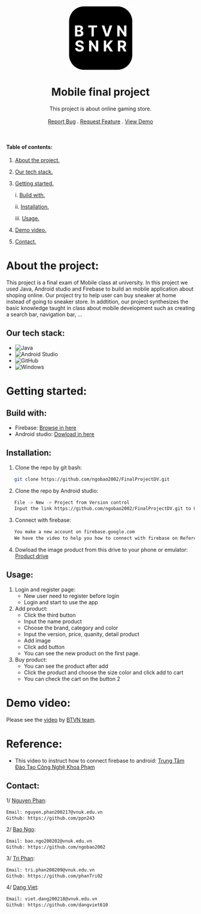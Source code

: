 <!-- PROJECT LOGO -->
<br />
<p align="center">
   <img src="https://github.com/ngobao2002/FinalProjectDV/blob/master/app/src/main/res/drawable/logo.png" alt="">

  <h1 align="center">Mobile final project</h1>
  
   <p align="center">
    This project is about online gaming store.
    <br />
    <br />
    <a href="https://github.com/ngobao2002/Midterm_webGame/issues">Report Bug</a>
    .
    <a href="https://github.com/ngobao2002/Midterm_webGame/issues">Request Feature</a>
    .
    <a href="https://drive.google.com/file/d/1NRcecTvPy6vTpiUj3DlQ0zrAUjPgmFQv/view?usp=sharing">View Demo</a>

    
 </p>
 
<p align="center">
<img src="https://img.shields.io/github/commit-activity/w/ngobao2002/FinalProjectDV" alt="">
<img src="https://img.shields.io/github/last-commit/ngobao2002/FinalProjectDV" alt="">
</p>
 

 
 
 #### Table of contents:
1. [ About the project. ](#pro)
2. [ Our tech stack. ](#tech)
3. [ Getting started. ](#get)

    i.   [ Build with. ](#desc)
    
    ii.  [ Installation. ](#ins)
    
    iii. [ Usage. ](#usage)
    
4. [ Demo video. ](#demo)
5. [ Contact. ](#con)

<a name="pro"></a>
# About the project:
This project is a final exam of Mobile class at university. In this project we used Java, Android studio and Firebase to build an mobile application about shoping online. Our project try to help user can buy sneaker at home instead of going to sneaker store. In addtition, our project synthesizes the basic knowledge taught in class about mobile development such as creating a search bar, navigation bar, ...

<a name="tech"></a>
## Our tech stack: 


-  ![Java](http://img.shields.io/badge/-Java-007396?style=flat-square&logo=java&logoColor=ffffff)
-  ![Android Studio](http://img.shields.io/badge/-Android%20Studio-3DDC84?style=flat-square&logo=android-studio&logoColor=ffffff)
-  ![GitHub](https://img.shields.io/badge/-GitHub-181717?style=flat-square&logo=github)
-  ![Windows](http://img.shields.io/badge/-Windows-0078D6?style=flat-square&logo=windows&logoColor=ffffff)


<a name="get"></a>
# Getting started:

<a name="desc"></a>
## Build with:
- Firebase: [Browse in here](https://firebase.google.com/)
- Android studio: [Dowload in here](https://developer.android.com/studio?gclid=Cj0KCQjw5ZSWBhCVARIsALERCvyKBaGD-yt1nSi3uv5Nyhl98ZONHtdj1WhYVKaSvCymZSKjqyCy0NgaAgsGEALw_wcB&gclsrc=aw.ds)


<a name="ins"></a>
## Installation:
1. Clone the repo by git bash:
```sh
   git clone https://github.com/ngobao2002/FinalProjectDV.git
```
2. Clone the repo by Android studio:
```sh
   File -> New -> Project from Version control
   Input the link https://github.com/ngobao2002/FinalProjectDV.git to URL box
```
3. Connect with firebase: 
```sh
   You make a new account on firebase.google.com
   We have the video to help you how to connect with firebase on Reference part
```
4. Dowload the image product from this drive to your phone or emulator: [Product drive](https://drive.google.com/drive/folders/1-YPYgermwD9zXGZsT2zTid2tjSGJiydi?usp=sharing)

<a name="usage"></a>
## Usage:
1. Login and register page:
    - New user need to register before login
    - Login and start to use the app
2. Add product:
    - Click the third button
    - Input the name product
    - Choose the brand, category and color
    - Input the version, price, quanity, detail product
    - Add image
    - Click add button
    - You can see the new product on the first page.
 3. Buy product:
    - You can see the product after add
    - Click the product and choose the size color and click add to cart
    - You can check the cart on the button 2
<a name="demo"></a>
# Demo video:

Please see the [video](https://drive.google.com/file/d/1NRcecTvPy6vTpiUj3DlQ0zrAUjPgmFQv/view?usp=sharing) by [BTVN team](https://github.com/ngobao2002).

  
<a name="con"></a>  

# Reference:
- This video to instruct how to connect firebase to android: [Trung Tâm Đào Tạo Công Nghệ Khoa Phạm](https://www.youtube.com/watch?v=S-lt4ReIodw&list=PLzrVYRai0riTLPLclyGuByHvZ8_tDZZIr)
## Contact:
1/ <a href="https://github.com/ppn243" target="_blank">Nguyen Phan</a>:
```
Email: nguyen.phan200217@vnuk.edu.vn
Github: https://github.com/ppn243
```

2/ <a href="https://github.com/ngobao2002" target="_blank">Bao Ngo</a>:
```
Email: bao.ngo200202@vnuk.edu.vn
Github: https://github.com/ngobao2002
```

3/ <a href="https://github.com/phanTri02" target="_blank">Tri Phan</a>:
```
Email: tri.phan200209@vnuk.edu.vn
Github: https://github.com/phanTri02
```

4/ <a href="https://github.com/dangviet610" target="_blank">Dang Viet</a>:
```
Email: viet.dang200218@vnuk.edu.vn
Github: https://github.com/dangviet610
```
